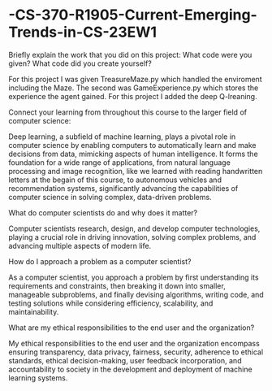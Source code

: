 # -CS-370-R1905-Current-Emerging-Trends-in-CS-23EW1

Briefly explain the work that you did on this project: What code were you given? What code did you create yourself?

  For this project I was given TreasureMaze.py which handled the enviroment including the Maze. The second was GameExperience.py which stores the experience the agent gained. For this project I added the deep Q-lreaning.
  
Connect your learning from throughout this course to the larger field of computer science:

  Deep learning, a subfield of machine learning, plays a pivotal role in computer science by enabling computers to automatically learn and make decisions from data, mimicking aspects of human intelligence. It forms the foundation for a wide range of applications, from natural language processing and image recognition, like we learned with reading handwritten letters at the begain of this course, to autonomous vehicles and recommendation systems, significantly advancing the capabilities of computer science in solving complex, data-driven problems.
  
What do computer scientists do and why does it matter?

  Computer scientists research, design, and develop computer technologies, playing a crucial role in driving innovation, solving complex problems, and advancing multiple aspects of modern life.
  
How do I approach a problem as a computer scientist?

  As a computer scientist, you approach a problem by first understanding its requirements and constraints, then breaking it down into smaller, manageable subproblems, and finally devising algorithms, writing code, and testing solutions while considering efficiency, scalability, and maintainability.
  
What are my ethical responsibilities to the end user and the organization?

  My ethical responsibilities to the end user and the organization encompass ensuring transparency, data privacy, fairness, security, adherence to ethical standards, ethical decision-making, user feedback incorporation, and accountability to society in the development and deployment of machine learning systems.
